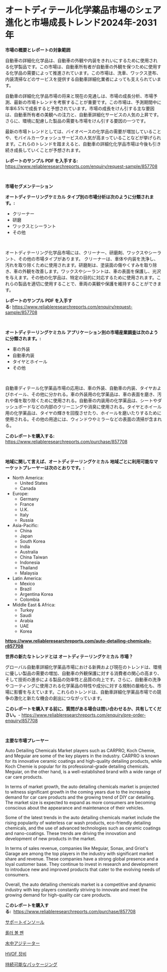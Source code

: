 <p><h1>オートディテール化学薬品市場のシェア進化と市場成長トレンド2024年-2031年</h1></p><p><strong>市場の概要とレポートの対象範囲</strong></p>
<p><p>自動車の詳細化化学品は、自動車の外観や内装をきれいにするために使用される化学製品です。この市場は、自動車所有者が自動車の外観を保つために使用する化学品の需要によって推進されています。この市場は、洗車、ワックス塗布、内装清掃などのサービスを提供する自動車詳細化業者によっても支えられています。</p><p>自動車の詳細化化学品市場の将来と現在の見通しは、市場の成長分析、市場予測、最新の市場トレンドを考察することが重要です。この市場は、予測期間中に年率6.5%で成長すると予想されています。市場の成長をけん引する主な要因は、自動車所有者の美観への注力と、自動車詳細化サービスの人気の上昇です。さらに、環境に配慮した製品の需要も市場をけん引する要因の一つです。</p><p>最新の市場トレンドとしては、バイオベースの化学品の需要が増加していることや、モバイルカーウォッシュサービスの人気が高まっていることなどが挙げられます。これらのトレンドを踏まえると、自動車の詳細化化学品市場は今後も引き続き成長していくことが予想されます。</p></p>
<p><strong>レポートのサンプル PDF を入手する:</strong> <a href="https://www.reliableresearchreports.com/enquiry/request-sample/857708">https://www.reliableresearchreports.com/enquiry/request-sample/857708</a></p>
<p>&nbsp;</p>
<p><strong>市場セグメンテーション</strong></p>
<p><strong>オートディテーリングケミカル タイプ別の市場分析は次のように分類されます。:</strong></p>
<p><ul><li>クリーナー</li><li>研磨</li><li>ワックスとシーラント</li><li>その他</li></ul></p>
<p>&nbsp;</p>
<p><p>オートディテーリング化学品市場には、クリーナー、研磨剤、ワックスやシーラント、その他の市場タイプがあります。 クリーナーは、車体や内装を洗浄し、汚れを取り除くために使用されます。研磨剤は、塗装面の傷やくすみを取り除き、車の外観を改善します。ワックスやシーラントは、車の表面を保護し、光沢を与えます。その他の化学品は、特定の目的に対応するために使用されます。これらの製品を適切に使用することで、車両の美観や保護を維持することができます。</p></p>
<p><strong>レポートのサンプル PDF を入手する:</strong>&nbsp;<a href="https://www.reliableresearchreports.com/enquiry/request-sample/857708">https://www.reliableresearchreports.com/enquiry/request-sample/857708</a></p>
<p>&nbsp;</p>
<p><strong> オートディテーリングケミカル アプリケーション別の市場産業調査は次のように分類されます。:</strong></p>
<p><ul><li>車の外装</li><li>自動車内装</li><li>タイヤとホイール</li><li>その他</li></ul></p>
<p>&nbsp;</p>
<p><p>自動車ディテール化学薬品市場の応用は、車の外装、自動車の内装、タイヤおよびホイール、その他に分かれる。車の外装用の化学薬品は、車の表面を磨き、汚れや傷を取り除くために使用される。自動車の内装用の化学薬品は、シートやダッシュボードなどの内部のクリーニングや消臭に使用される。タイヤとホイール用の化学薬品は、タイヤの輝きを回復させたり、ホイールを磨いたりするために使用される。その他の用途には、ウィンドウやミラーなどの表面の清掃が含まれる。</p></p>
<p><strong>このレポートを購入する:</strong>&nbsp; <a href="https://www.reliableresearchreports.com/purchase/857708">https://www.reliableresearchreports.com/purchase/857708</a></p>
<p>&nbsp;</p>
<p><strong>地域に関して言えば、オートディテーリングケミカル 地域ごとに利用可能なマーケットプレーヤーは次のとおりです。:</strong></p>
<p><ul>
    <li>
        North America:
        <ul>
            <li>United States</li>
            <li>Canada</li>
        </ul>
    </li>
    <li>
        Europe:
        <ul>
            <li>Germany</li>
            <li>France</li>
            <li>U.K.</li>
            <li>Italy</li>
            <li>Russia</li>
        </ul>
    </li>
    <li>
        Asia-Pacific:
        <ul>
            <li>China</li>
            <li>Japan</li>
            <li>South Korea</li>
            <li>India</li>
            <li>Australia</li>
            <li>China Taiwan</li>
            <li>Indonesia</li>
            <li>Thailand</li>
            <li>Malaysia</li>
        </ul>
    </li>
    <li>
        Latin America:
        <ul>
            <li>Mexico</li>
            <li>Brazil</li>
            <li>Argentina Korea</li>
            <li>Colombia</li>
        </ul>
    </li>
    <li>
        Middle East & Africa:
        <ul>
            <li>Turkey</li>
            <li>Saudi</li>
            <li>Arabia</li>
            <li>UAE</li>
            <li>Korea</li>
        </ul>
    </li>
    </ul></p>
<p><strong><a href="https://www.reliableresearchreports.com/auto-detailing-chemicals-r857708">https://www.reliableresearchreports.com/auto-detailing-chemicals-r857708</a></strong>&nbsp;</p>
<p><strong>世界の新たなトレンドとは オートディテーリングケミカル 市場？</strong></p>
<p><p>グローバル自動車詳細化学薬品市場における新興および現在のトレンドは、環境に優しい製品の需要の増加、自動車の外観保護に対する消費者の関心の高まり、そして技術の進歩による製品の効率性と品質の向上です。さらに、自動車の洗浄やコーティングに使用される化学薬品の特性や成分に対する規制の厳格化も、市場に影響を与えています。これらのトレンドは、自動車詳細化学薬品市場での競争の激化と新たな機会の創出につながっています。</p></p>
<p><strong>このレポートを購入する前に、質問がある場合は問い合わせるか、共有してください。</strong>- <a href="https://www.reliableresearchreports.com/enquiry/pre-order-enquiry/857708">https://www.reliableresearchreports.com/enquiry/pre-order-enquiry/857708</a></p>
<p>&nbsp;</p>
<p><strong>主要な市場プレーヤー</strong></p>
<p><p>Auto Detailing Chemicals Market players such as CARPRO, Koch Chemie, and Meguiar are some of the key players in the industry. CARPRO is known for its innovative ceramic coatings and high-quality detailing products, while Koch Chemie is popular for its professional-grade detailing chemicals. Meguiar, on the other hand, is a well-established brand with a wide range of car care products.</p><p>In terms of market growth, the auto detailing chemicals market is projected to witness significant growth in the coming years due to the increasing demand for car care products and the growing trend of DIY car detailing. The market size is expected to expand as more consumers are becoming conscious about the appearance and maintenance of their vehicles. </p><p>Some of the latest trends in the auto detailing chemicals market include the rising popularity of waterless car wash products, eco-friendly detailing chemicals, and the use of advanced technologies such as ceramic coatings and nano-coatings. These trends are driving the innovation and development of new products in the market.</p><p>In terms of sales revenue, companies like Meguiar, Sonax, and Griot's Garage are among the top players in the industry with significant market share and revenue. These companies have a strong global presence and a loyal customer base. They continue to invest in research and development to introduce new and improved products that cater to the evolving needs of consumers.</p><p>Overall, the auto detailing chemicals market is a competitive and dynamic industry with key players constantly striving to innovate and meet the growing demand for high-quality car care products.</p></p>
<p><strong>このレポートを購入する:</strong>&nbsp;&nbsp;<a href="https://www.reliableresearchreports.com/purchase/857708">https://www.reliableresearchreports.com/purchase/857708</a></p>
<p><p><a href="https://medium.com/@kaitlensen45645/%E6%94%AF%E6%8F%B4%E6%80%A7%E3%82%A4%E3%83%B3%E3%82%BD%E3%83%BC%E3%83%AB%E5%B8%82%E5%A0%B4%E3%81%AF-%E5%B8%82%E5%A0%B4%E3%82%B7%E3%82%A7%E3%82%A2-%E5%B8%82%E5%A0%B4%E5%8B%95%E5%90%91-%E5%B8%82%E5%A0%B4%E6%88%90%E9%95%B7%E3%81%AB%E9%96%A2%E3%81%99%E3%82%8B%E6%83%85%E5%A0%B1%E3%82%92%E6%8F%90%E4%BE%9B%E3%81%97%E3%81%BE%E3%81%99-1fe57436c525">サポートインソール</a></p><p><a href="https://medium.com/@cezarymarciniak2022/%EB%A1%A4%EB%9F%AC%EB%B3%BC-%ED%8E%9C-%EC%8B%9C%EC%9E%A5-%EC%8B%9C%EC%9E%A5-%EC%A0%90%EC%9C%A0%EC%9C%A8-%EC%8B%9C%EC%9E%A5-%EB%8F%99%ED%96%A5-%EB%B0%8F-%EB%AF%B8%EB%9E%98-%EC%84%B1%EC%9E%A5-%ED%83%90%EC%83%89-9949ba55c903">롤러 볼 펜</a></p><p><a href="https://github.com/SantosDicki04/Market-Research-Report-List-1/blob/main/802050621604.md">水中アジテーター</a></p><p><a href="https://medium.com/@ralphyjames/hvof-%EC%9E%A5%EB%B9%84-%EC%8B%9C%EC%9E%A5-%EC%A1%B0%EC%82%AC-%EB%B3%B4%EA%B3%A0%EC%84%9C-%EA%B7%B8-%EC%97%AD%EC%82%AC-%EB%B0%8F-2031%EB%85%84%EA%B9%8C%EC%A7%80%EC%9D%98-%EC%98%88%EC%B8%A1-1a66d57ed75f">HVOF 장비</a></p><p><a href="https://medium.com/@rocklobster885/%E6%8C%81%E7%B6%9A%E5%8F%AF%E8%83%BD%E3%81%AA%E5%8C%85%E8%A3%85%E5%B8%82%E5%A0%B4%E5%B1%95%E6%9C%9B-%E6%A5%AD%E7%95%8C%E3%81%AE%E6%A6%82%E8%A6%81%E3%81%A8%E4%BA%88%E6%B8%AC-2024%E5%B9%B4%E3%81%8B%E3%82%892031%E5%B9%B4-ad9755ebad69">持続可能なパッケージング</a></p></p>